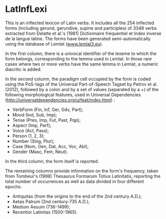 # LatInfLexi

This is an inflected lexicon of Latin verbs. It includes all the 254 inflected forms (including gerund, gerundive, supine and participles) of 3348 verbs extracted from Delatte et al.'s (1981) Dictionnaire fréquentiel et Index inverse de la langue latine. The forms have been generated semi-automatically using the database of Lemlat (www.lemlat3.eu).

In the first column, there is a univocal identifier of the lexeme to which the form belongs, corresponding to the lemma used in Lemlat. In those rare cases where two or more verbs have the same lemma in Lemlat, a numeric diacritic is added.

In the second column, the paradigm cell occupied by the form is coded using the PoS-tags of the Universal Part-of-Speech Tagset by Petrov et al. (2012), followed by a colon and by a set of values (separated by a +) of the following morphological features, used in Universal Dependencies (http://universaldependencies.org/u/feat/index.html) :

- VerbForm (Fin, Inf, Ger, Gdv, Part);
- Mood (Ind, Sub, Imp);
- Tense (Pres, Imp, Fut, Past, Pqp);
- Aspect (Imp, Perf);
- Voice (Act, Pass);
- Person (1, 2, 3);
- Number (Sing, Plur);
- Case (Nom, Gen, Dat, Acc, Voc, Abl);
- Gender (Masc, Fem, Neut).

In the third column, the form itself is reported.

The remaining columns provide information on the form's frequency, taken from Tombeur's (1998) Thesaurus Formarum Totius Latinitatis, reporting the total number of occurrences as well as data divided in four different epochs:

- Antiquitas (from the origins to the end of the 2nd century A.D.);
- Aetas Patrum (2nd century-735 A.D.);
- Medium Aeuum (736-1499);
- Recentior Latinitas (1500-1965).
